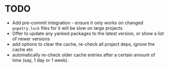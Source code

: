 # TODO

- Add pre-commit integration - ensure it only works on changed `popetry.lock`
  files for it will be slow on large projects
- Offer to update any yanked packages to the latest version, or show a list of
  newer versions
- add options to clear the cache, re-check all project deps, ignore the cache
  etc
- automatically re-check older cache entries after a certain amount of time
  (say, 1 day or 1 week).
